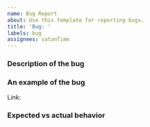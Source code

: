 ```yaml
---
name: Bug Report
about: Use this template for reporting bugs.
title: 'Bug: '
labels: bug
assignees: satanTime
---
```


### Description of the bug

<!-- A clear and concise description of what the bug is. -->

### An example of the bug

<!--
  A zip file or github repo with the failure is the best,
  but if it's a simple failure which requires just a spec file,
  then please use one of the preconfigured templates:
  - codesandbox: https://codesandbox.io/p/sandbox/github/help-me-mom/ng-mocks-sandbox/tree/master/?file=/src/test.spec.ts
  - stackblitz: https://stackblitz.com/github/help-me-mom/ng-mocks-sandbox?file=src/test.spec.ts
-->

Link:

### Expected vs actual behavior

<!-- A clear and concise description of what you expected to happen and what actually happened. -->
